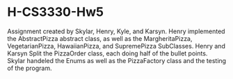 # H-CS3330-Hw5

Assignment created by Skylar, Henry, Kyle, and Karsyn.
Henry implemented the AbstractPizza abstract class, as well as the MargheritaPizza, VegetarianPizza, HawaiianPizza, and SupremePizza SubClasses.
Henry and Karsyn Split the PizzaOrder class, each doing half of the bullet points.
Skylar handeled the Enums as well as the PizzaFactory class and the testing of the program.
